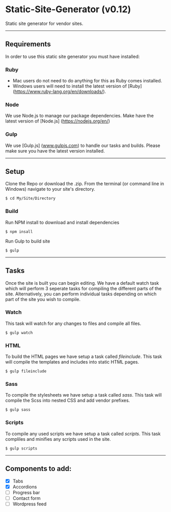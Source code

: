 # Static-Site-Generator (v0.12)
Static site generator for vendor sites.
___
## Requirements
In order to use this static site generator you must have installed:

### Ruby
  - Mac users do not need to do anything for this as Ruby comes installed.
  - Windows users will need to install the latest version of [Ruby] (https://www.ruby-lang.org/en/downloads/).
  
### Node
We use Node.js to manage our package dependencies. Make have the latest version of [Node.js] (https://nodejs.org/en/)
  
### Gulp
We use [Gulp.js] (www.gulpjs.com) to handle our tasks and builds. Please make sure you have the latest version installed.

___
## Setup

Clone the Repo or download the .zip.
From the terminal (or command line in Windows) navigate to your site's directory.

```
$ cd My/Site/Directory
```
### Build
Run NPM install to download and install dependencies

```
$ npm insall
```

Run Gulp to build site

```
$ gulp
```
___
## Tasks
Once the site is built you can begin editing. We have a default watch task which will perform 3 seperate tasks for compiling the different parts of the site. Alternatively, you can perform individual tasks depending on which part of the site you wish to compile.

### Watch
This task will watch for any changes to files and compile all files.

```
$ gulp watch
```

### HTML
To build the HTML pages we have setup a task called *fileinclude*. This task will compile the templates and includes into static HTML pages.

```
$ gulp fileinclude
```

### Sass
To compile the stylesheets we have setup a task called *sass*. This task will compile the Scss into nested CSS and add vendor prefixes.

```
$ gulp sass
```

### Scripts
To compile any used scripts we have setup a task called *scripts*. This task compliles and minifies any scripts used in the site.

```
$ gulp scripts
```
___
## Components to add:
- [x] Tabs
- [x] Accordions
- [ ] Progress bar
- [ ] Contact form
- [ ] Wordpress feed

